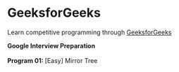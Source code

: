 # GeeksforGeeks
Learn competitive programming through [GeeksforGeeks](https://www.geeksforgeeks.org/https://practice.geeksforgeeks.org/explore/?company%5B%5D=Google&problemType=functional&difficulty%5B%5D=0&difficulty%5B%5D=1&difficulty%5B%5D=2&page=1&sortBy=submissions&company%5B%5D=Google)

<b> Google Interview Preparation </b>
<br/>
<br/> <b> Program 01: </b> [Easy] Mirror Tree
